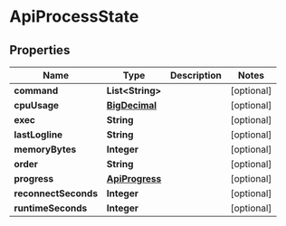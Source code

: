 
# ApiProcessState

## Properties
Name | Type | Description | Notes
------------ | ------------- | ------------- | -------------
**command** | **List&lt;String&gt;** |  |  [optional]
**cpuUsage** | [**BigDecimal**](BigDecimal.md) |  |  [optional]
**exec** | **String** |  |  [optional]
**lastLogline** | **String** |  |  [optional]
**memoryBytes** | **Integer** |  |  [optional]
**order** | **String** |  |  [optional]
**progress** | [**ApiProgress**](ApiProgress.md) |  |  [optional]
**reconnectSeconds** | **Integer** |  |  [optional]
**runtimeSeconds** | **Integer** |  |  [optional]



